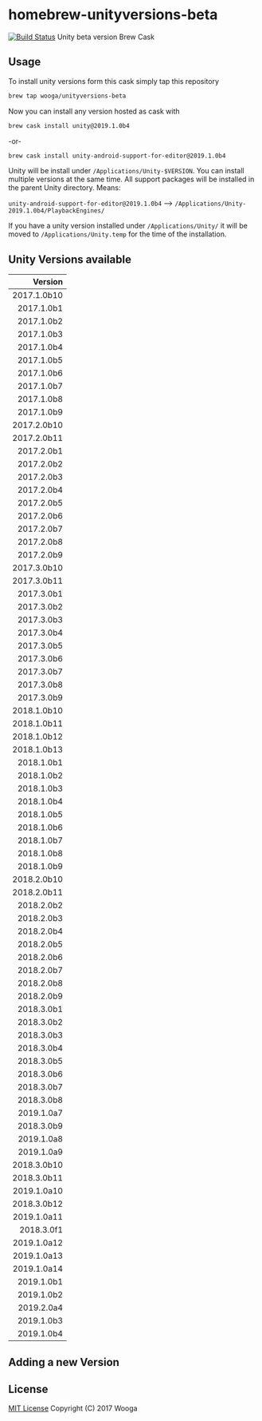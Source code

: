 homebrew-unityversions-beta
===========================

[![Build Status](https://travis-ci.org/wooga/homebrew-unityversions-beta.svg?branch=master)](https://travis-ci.org/wooga/homebrew-unityversions-beta)
Unity beta version Brew Cask 

Usage
-----

To install unity versions form this cask simply tap this repository

```bash
brew tap wooga/unityversions-beta
```

Now you can install any version hosted as cask with

```bash
brew cask install unity@2019.1.0b4
```

-or-

```bash
brew cask install unity-android-support-for-editor@2019.1.0b4
```

Unity will be install under `/Applications/Unity-$VERSION`. You can install multiple versions at the same time. All support packages will be installed in the parent Unity directory. Means:

`unity-android-support-for-editor@2019.1.0b4` --> `/Applications/Unity-2019.1.0b4/PlaybackEngines/`

If you have a unity version installed under `/Applications/Unity/` it will be moved to
`/Applications/Unity.temp` for the time of the installation.

Unity Versions available
------------------------

| Version    |
| ---------: |
| 2017.1.0b10 |
| 2017.1.0b1 |
| 2017.1.0b2 |
| 2017.1.0b3 |
| 2017.1.0b4 |
| 2017.1.0b5 |
| 2017.1.0b6 |
| 2017.1.0b7 |
| 2017.1.0b8 |
| 2017.1.0b9 |
| 2017.2.0b10 |
| 2017.2.0b11 |
| 2017.2.0b1 |
| 2017.2.0b2 |
| 2017.2.0b3 |
| 2017.2.0b4 |
| 2017.2.0b5 |
| 2017.2.0b6 |
| 2017.2.0b7 |
| 2017.2.0b8 |
| 2017.2.0b9 |
| 2017.3.0b10 |
| 2017.3.0b11 |
| 2017.3.0b1 |
| 2017.3.0b2 |
| 2017.3.0b3 |
| 2017.3.0b4 |
| 2017.3.0b5 |
| 2017.3.0b6 |
| 2017.3.0b7 |
| 2017.3.0b8 |
| 2017.3.0b9 |
| 2018.1.0b10 |
| 2018.1.0b11 |
| 2018.1.0b12 |
| 2018.1.0b13 |
| 2018.1.0b1 |
| 2018.1.0b2 |
| 2018.1.0b3 |
| 2018.1.0b4 |
| 2018.1.0b5 |
| 2018.1.0b6 |
| 2018.1.0b7 |
| 2018.1.0b8 |
| 2018.1.0b9 |
| 2018.2.0b10 |
| 2018.2.0b11 |
| 2018.2.0b2 |
| 2018.2.0b3 |
| 2018.2.0b4 |
| 2018.2.0b5 |
| 2018.2.0b6 |
| 2018.2.0b7 |
| 2018.2.0b8 |
| 2018.2.0b9 |
| 2018.3.0b1 |
| 2018.3.0b2 |
| 2018.3.0b3 |
| 2018.3.0b4 |
| 2018.3.0b5 |
| 2018.3.0b6 |
| 2018.3.0b7 |
| 2018.3.0b8 |
| 2019.1.0a7 |
| 2018.3.0b9 |
| 2019.1.0a8 |
| 2019.1.0a9 |
| 2018.3.0b10 |
| 2018.3.0b11 |
| 2019.1.0a10 |
| 2018.3.0b12 |
| 2019.1.0a11 |
| 2018.3.0f1 |
| 2019.1.0a12 |
| 2019.1.0a13 |
| 2019.1.0a14 |
| 2019.1.0b1 |
| 2019.1.0b2 |
| 2019.2.0a4 |
| 2019.1.0b3 |
| 2019.1.0b4 |


Adding a new Version
--------------------


License
-------
[MIT License](LICENSE) Copyright (C) 2017 Wooga